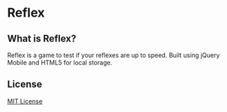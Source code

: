 Reflex
======
## What is Reflex?
Reflex is a game to test if your reflexes are up to speed. Built using jQuery Mobile and HTML5 for local storage.

## License
[MIT License](LICENSE)
